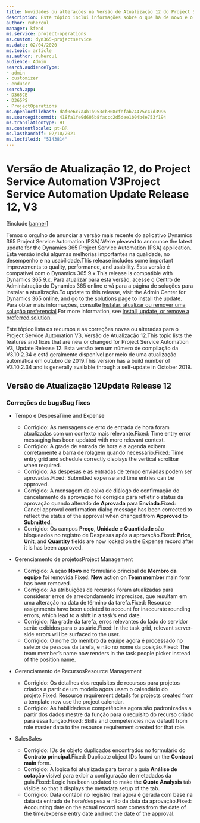 ```yaml
---
title: Novidades ou alterações na Versão de Atualização 12 do Project Service Automation V3
description: Este tópico inclui informações sobre o que há de novo e o que foi alterado na Versão da Atualização 12 do Project Service Automation V3.
author: ruhercul
manager: kfend
ms.service: project-operations
ms.custom: dyn365-projectservice
ms.date: 02/04/2020
ms.topic: article
ms.author: ruhercul
audience: Admin
search.audienceType:
- admin
- customizer
- enduser
search.app:
- D365CE
- D365PS
- ProjectOperations
ms.openlocfilehash: daf0e6c7a4b1b953cb808cfefab74475c47d3996
ms.sourcegitcommit: 418fa1fe9d605b8faccc2d5dee1b04b4e753f194
ms.translationtype: HT
ms.contentlocale: pt-BR
ms.lasthandoff: 02/10/2021
ms.locfileid: "5143814"
---
```

# <a name="project-service-automation-update-release-12-v3"></a><span data-ttu-id="cc965-103">Versão de Atualização 12, do Project Service Automation V3</span><span class="sxs-lookup"><span data-stu-id="cc965-103">Project Service Automation Update Release 12, V3</span></span>

[!include [banner](../includes/psa-now-project-operations.md)]

<span data-ttu-id="cc965-104">Temos o orgulho de anunciar a versão mais recente do aplicativo Dynamics 365 Project Service Automation (PSA).</span><span class="sxs-lookup"><span data-stu-id="cc965-104">We’re pleased to announce the latest update for the Dynamics 365 Project Service Automation (PSA) application.</span></span> <span data-ttu-id="cc965-105">Esta versão inclui algumas melhorias importantes na qualidade, no desempenho e na usabilidade.</span><span class="sxs-lookup"><span data-stu-id="cc965-105">This release includes some important improvements to quality, performance, and usability.</span></span> <span data-ttu-id="cc965-106">Esta versão é compatível com o Dynamics 365 9.x.</span><span class="sxs-lookup"><span data-stu-id="cc965-106">This release is compatible with Dynamics 365 9.x.</span></span> <span data-ttu-id="cc965-107">Para atualizar para esta versão, acesse o Centro de Administração do Dynamics 365 online e vá para a página de soluções para instalar a atualização.</span><span class="sxs-lookup"><span data-stu-id="cc965-107">To update to this release, visit the Admin Center for Dynamics 365 online, and go to the solutions page to install the update.</span></span> <span data-ttu-id="cc965-108">Para obter mais informações, consulte [Instalar, atualizar ou remover uma solução preferencial](https://docs.microsoft.com/power-platform/admin/install-remove-preferred-solution).</span><span class="sxs-lookup"><span data-stu-id="cc965-108">For more information, see [Install, update, or remove a preferred solution](https://docs.microsoft.com/power-platform/admin/install-remove-preferred-solution).</span></span>

<span data-ttu-id="cc965-109">Este tópico lista os recursos e as correções novas ou alteradas para o Project Service Automation V3, Versão de Atualização 12.</span><span class="sxs-lookup"><span data-stu-id="cc965-109">This topic lists the features and fixes that are new or changed for Project Service Automation V3, Update Release 12.</span></span> <span data-ttu-id="cc965-110">Esta versão tem um número de compilação da V3.10.2.34 e está geralmente disponível por meio de uma atualização automática em outubro de 2019.</span><span class="sxs-lookup"><span data-stu-id="cc965-110">This version has a build number of V3.10.2.34 and is generally available through a self-update in October 2019.</span></span>

## <a name="update-release-12"></a><span data-ttu-id="cc965-111">Versão de Atualização 12</span><span class="sxs-lookup"><span data-stu-id="cc965-111">Update Release 12</span></span>

### <a name="bug-fixes"></a><span data-ttu-id="cc965-112">Correções de bugs</span><span class="sxs-lookup"><span data-stu-id="cc965-112">Bug fixes</span></span>

- <span data-ttu-id="cc965-113">Tempo e Despesa</span><span class="sxs-lookup"><span data-stu-id="cc965-113">Time and Expense</span></span>

    - <span data-ttu-id="cc965-114">Corrigido: As mensagens de erro de entrada de hora foram atualizadas com um contexto mais relevante.</span><span class="sxs-lookup"><span data-stu-id="cc965-114">Fixed: Time entry error messaging has been updated with more relevant context.</span></span>
    - <span data-ttu-id="cc965-115">Corrigido: A grade de entrada de hora e a agenda exibem corretamente a barra de rolagem quando necessário.</span><span class="sxs-lookup"><span data-stu-id="cc965-115">Fixed: Time entry grid and schedule correctly displays the vertical scrollbar when required.</span></span>
    - <span data-ttu-id="cc965-116">Corrigido: As despesas e as entradas de tempo enviadas podem ser aprovadas.</span><span class="sxs-lookup"><span data-stu-id="cc965-116">Fixed: Submitted expense and time entries can be approved.</span></span>
    - <span data-ttu-id="cc965-117">Corrigido: A mensagem da caixa de diálogo de confirmação do cancelamento da aprovação foi corrigida para refletir o status da aprovação quando alterado de **Aprovada** para **Enviada**.</span><span class="sxs-lookup"><span data-stu-id="cc965-117">Fixed: Cancel approval confirmation dialog message has been corrected to reflect the status of the approval when changed from **Approved** to **Submitted**.</span></span>
    - <span data-ttu-id="cc965-118">Corrigido: Os campos **Preço**, **Unidade** e **Quantidade** são bloqueados no registro de Despesas após a aprovação.</span><span class="sxs-lookup"><span data-stu-id="cc965-118">Fixed: **Price**, **Unit**, and **Quantity** fields are now locked on the Expense record after it is has been approved.</span></span>

- <span data-ttu-id="cc965-119">Gerenciamento de projetos</span><span class="sxs-lookup"><span data-stu-id="cc965-119">Project Management</span></span>

    - <span data-ttu-id="cc965-120">Corrigido: A ação **Novo** no formulário principal de **Membro da equipe** foi removida.</span><span class="sxs-lookup"><span data-stu-id="cc965-120">Fixed: **New** action on **Team member** main form has been removed.</span></span>
    - <span data-ttu-id="cc965-121">Corrigido: As atribuições de recursos foram atualizadas para considerar erros de arredondamento imprecisos, que resultam em uma alteração na data de término da tarefa.</span><span class="sxs-lookup"><span data-stu-id="cc965-121">Fixed: Resource assignments have been updated to account for inaccurate rounding errors, which lead to a shift in a task’s end date.</span></span>
    - <span data-ttu-id="cc965-122">Corrigido: Na grade da tarefa, erros relevantes do lado do servidor serão exibidos para o usuário.</span><span class="sxs-lookup"><span data-stu-id="cc965-122">Fixed: In the task grid, relevant server-side errors will be surfaced to the user.</span></span>
    - <span data-ttu-id="cc965-123">Corrigido: O nome do membro da equipe agora é processado no seletor de pessoas da tarefa, e não no nome da posição.</span><span class="sxs-lookup"><span data-stu-id="cc965-123">Fixed: The team member’s name now renders in the task people picker instead of the position name.</span></span>

- <span data-ttu-id="cc965-124">Gerenciamento de Recursos</span><span class="sxs-lookup"><span data-stu-id="cc965-124">Resource Management</span></span>

    - <span data-ttu-id="cc965-125">Corrigido: Os detalhes dos requisitos de recursos para projetos criados a partir de um modelo agora usam o calendário do projeto.</span><span class="sxs-lookup"><span data-stu-id="cc965-125">Fixed: Resource requirement details for projects created from a template now use the project calendar.</span></span>
    - <span data-ttu-id="cc965-126">Corrigido: As habilidades e competências agora são padronizadas a partir dos dados mestre da função para o requisito do recurso criado para essa função.</span><span class="sxs-lookup"><span data-stu-id="cc965-126">Fixed: Skills and competencies now default from role master data to the resource requirement created for that role.</span></span>

- <span data-ttu-id="cc965-127">Sales</span><span class="sxs-lookup"><span data-stu-id="cc965-127">Sales</span></span>

    - <span data-ttu-id="cc965-128">Corrigido: IDs de objeto duplicados encontrados no formulário do **Contrato principal**.</span><span class="sxs-lookup"><span data-stu-id="cc965-128">Fixed: Duplicate object IDs found on the **Contract main** form.</span></span>
    - <span data-ttu-id="cc965-129">Corrigido: A lógica foi atualizada para tornar a guia **Análise de cotação** visível para exibir a configuração de metadados da guia.</span><span class="sxs-lookup"><span data-stu-id="cc965-129">Fixed: Logic has been updated to make the **Quote Analysis** tab visible so that it displays the metadata setup of the tab.</span></span>
    - <span data-ttu-id="cc965-130">Corrigido: Data contábil no registro real agora é gerada com base na data da entrada de hora/despesa e não da data da aprovação.</span><span class="sxs-lookup"><span data-stu-id="cc965-130">Fixed: Accounting date on the actual record now comes from the date of the time/expense entry date and not the date of the approval.</span></span>
